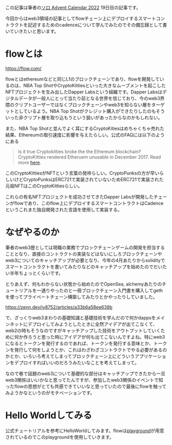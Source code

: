 この記事は筆者の[ソロ Advent Calendar 2022](https://qiita.com/advent-calendar/2022/panda) 19日目の記事です。

今回からはweb3領域の記事としてflowチェーン上にデプロイするスマートコントラクトを記述するためのcadenceについて学んでみたのでその備忘録として書いていきたいと思います。

# flowとは
https://flow.com/

flowとはethereumなどと同じL1のブロックチェーンであり、flowを開発しているのは、NBA Top ShotやCryptoKittiesといった大きなムーブメントを起こしたNFTプロジェクトを生み出したDapper Labsという組織です。Dapper Labsはデジタルデータが一般人にとって当たり前となる世界を信じており、今のweb3界隈のクリプトユーザーではなくブロックチェーンやweb3を知らない層をターゲットとしているよう。NBA Top Shotがクレジット購入ができたりしたのもそういった非クリプト層を取り込もうという狙いがあったからなのかもしれない。

また、NBA Top Shotと並んでよく耳にするCryptoKitiesはめちゃくちゃ売れた結果、Ethereumの取引速度に影響を与えたらしい。公式のFAQには以下のようにある

> Is it true Cryptokitties broke the the Ethereum blockchain?
> CryptoKitties rendered Etheruem unusable in December 2017. Read more [here](https://www.bbc.com/news/technology-42237162).

このCryptoKittiesがNFTという言葉の発祥らしい。CryptoPunksの方が早いらしいけどCryptoPunksはERC721で実装されていないためERC721で実装された元祖NFTはこのCryptoKittiesらしい。

これらの有名NFTプロジェクトを成功させてきたDapper Labsが開発したチェーンがflowであり、このflow上にデプロイするスマートコントラクトはCadenceというこれまた独自開発された言語を使用して実装する。

# なぜやるのか
筆者のweb3歴としては現職の業務でブロックチェーンゲームの開発を担当することとなり、直接のコントラクトの実装などはないにしろブロックチェーンやweb3についてのキャッチアップが必要となり、今年の4月あたりからsolidityでスマートコントラクトを書いてみたりなどのキャッチアップを始めたのでだいたい半年ちょっとくらいです。

とりあえず、何もわからない状態から始めたのでOpenSea, alchemyあたりのチュートリアルを一通りやったのと一冊ブロックチェーン入門書を購入してgethを使ってプライベートチェーン構築してみたりとかやったりしていました。

https://zenn.dev/jy8752/articles/a33b6a58ee638b

で、ざっくりweb3まわりの基礎知識と基礎技術を学んだので何かdappsをメインネットにデプロイしてみようとしたときに全然アイデアが出てこなくて、web2の時もそうなのですがキャッチアップした技術をアウトプットしていくために何か作ろうと思った時にアイデアが何も出てこないんですよね。特にweb3になるとトークンを発行するのであれば、トークンを発行する意味とか、トークンを発行して何をしようとか、これはわざわざコントラクトでやる必要があるのかとか、いろいろ考えてしまってブロックチェーン上にどういうアプリケーションをデプロイすればいいのだろうみたいなことを考えてしまって。

なので巷で話題のweb3について基礎的な部分はキャッチアップできたから一旦web3関係はいいかなと思ってたんですが、参加したweb3関係のイベントで知ったflowの思想がとても共感できていいなと思っていたので最後にflowを触ってみようかなというのがモチベーションです。

# Hello Worldしてみる
公式チュートリアルを参考にHelloWorldしてみます。flowは[playground](https://play.flow.com/local-project)が用意されているのでこのplaygroundを使用していきます。
